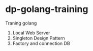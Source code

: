 # dp-golang-training
Traning golang


1. Local Web Server
2. Singleton Design Pattern
3. Factory and connection DB
